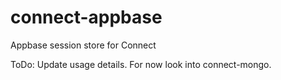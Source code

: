 # connect-appbase
Appbase session store for Connect

ToDo: Update usage details. For now look into connect-mongo. 
